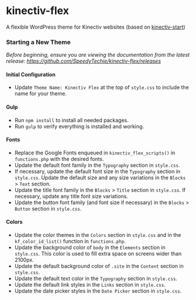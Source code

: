 # kinectiv-flex
A flexible WordPress theme for Kinectiv websites (based on [kinectiv-start](https://github.com/SpeedyTechie/kinectiv-start))

### Starting a New Theme
*Before beginning, ensure you are viewing the documentation from the latest release: https://github.com/SpeedyTechie/kinectiv-flex/releases*

#### Initial Configuration
* Update `Theme Name: Kinectiv Flex` at the top of `style.css` to include the name for your theme.

#### Gulp
* Run `npm install` to install all needed packages.
* Run `gulp` to verify everything is installed and working.

#### Fonts
* Replace the Google Fonts enqueued in `kinectiv_flex_scripts()` in `functions.php` with the desired fonts.
* Update the default font family in the `Typography` section in `style.css`.
* If necessary, update the default font size in the `Typography` section in `style.css`. Update the default size and any size variations in the `Blocks` > `Text` section.
* Update the title font family in the `Blocks` > `Title` section in `style.css`. If necessary, update any title font size variations.
* Update the button font family (and font size if necessary) in the `Blocks` > `Button` section in `style.css`.

#### Colors
* Update the color themes in the `Colors` section in `style.css` and in the `kf_color_id_list()` function in `functions.php`.
* Update the background color of `body` in the `Elements` section in `style.css`. This color is used to fill extra space on screens wider than 2100px.
* Update the default background color of `.site` in the `Content` section in `style.css`.
* Update the default text color in the `Typography` section in `style.css`.
* Update the default link styles in the `Links` section in `style.css`.
* Update the date picker styles in the `Date Picker` section in `style.css`.
